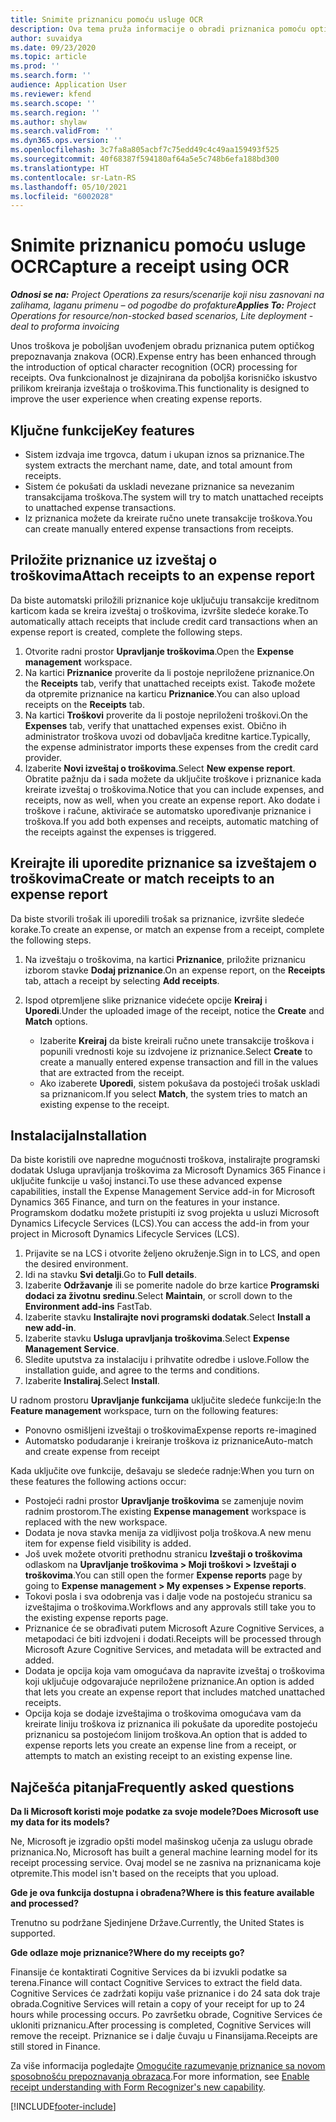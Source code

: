 ```yaml
---
title: Snimite priznanicu pomoću usluge OCR
description: Ova tema pruža informacije o obradi priznanica pomoću optičkog prepoznavanja znakova (OCR).
author: suvaidya
ms.date: 09/23/2020
ms.topic: article
ms.prod: ''
ms.search.form: ''
audience: Application User
ms.reviewer: kfend
ms.search.scope: ''
ms.search.region: ''
ms.author: shylaw
ms.search.validFrom: ''
ms.dyn365.ops.version: ''
ms.openlocfilehash: 3c7fa8a805acbf7c75edd49c4c49aa159493f525
ms.sourcegitcommit: 40f68387f594180af64a5e5c748b6efa188bd300
ms.translationtype: HT
ms.contentlocale: sr-Latn-RS
ms.lasthandoff: 05/10/2021
ms.locfileid: "6002028"
---
```

# <a name="capture-a-receipt-using-ocr"></a><span data-ttu-id="c75a5-103">Snimite priznanicu pomoću usluge OCR</span><span class="sxs-lookup"><span data-stu-id="c75a5-103">Capture a receipt using OCR</span></span>

<span data-ttu-id="c75a5-104">_**Odnosi se na:** Project Operations za resurs/scenarije koji nisu zasnovani na zalihama, laganu primenu – od pogodbe do profakture_</span><span class="sxs-lookup"><span data-stu-id="c75a5-104">_**Applies To:** Project Operations for resource/non-stocked based scenarios, Lite deployment - deal to proforma invoicing_</span></span>

<span data-ttu-id="c75a5-105">Unos troškova je poboljšan uvođenjem obradu priznanica putem optičkog prepoznavanja znakova (OCR).</span><span class="sxs-lookup"><span data-stu-id="c75a5-105">Expense entry has been enhanced through the introduction of optical character recognition (OCR) processing for receipts.</span></span> <span data-ttu-id="c75a5-106">Ova funkcionalnost je dizajnirana da poboljša korisničko iskustvo prilikom kreiranja izveštaja o troškovima.</span><span class="sxs-lookup"><span data-stu-id="c75a5-106">This functionality is designed to improve the user experience when creating expense reports.</span></span>

## <a name="key-features"></a><span data-ttu-id="c75a5-107">Ključne funkcije</span><span class="sxs-lookup"><span data-stu-id="c75a5-107">Key features</span></span>

- <span data-ttu-id="c75a5-108">Sistem izdvaja ime trgovca, datum i ukupan iznos sa priznanice.</span><span class="sxs-lookup"><span data-stu-id="c75a5-108">The system extracts the merchant name, date, and total amount from receipts.</span></span>
- <span data-ttu-id="c75a5-109">Sistem će pokušati da uskladi nevezane priznanice sa nevezanim transakcijama troškova.</span><span class="sxs-lookup"><span data-stu-id="c75a5-109">The system will try to match unattached receipts to unattached expense transactions.</span></span>
- <span data-ttu-id="c75a5-110">Iz priznanica možete da kreirate ručno unete transakcije troškova.</span><span class="sxs-lookup"><span data-stu-id="c75a5-110">You can create manually entered expense transactions from receipts.</span></span>

## <a name="attach-receipts-to-an-expense-report"></a><span data-ttu-id="c75a5-111">Priložite priznanice uz izveštaj o troškovima</span><span class="sxs-lookup"><span data-stu-id="c75a5-111">Attach receipts to an expense report</span></span>

<span data-ttu-id="c75a5-112">Da biste automatski priložili priznanice koje uključuju transakcije kreditnom karticom kada se kreira izveštaj o troškovima, izvršite sledeće korake.</span><span class="sxs-lookup"><span data-stu-id="c75a5-112">To automatically attach receipts that include credit card transactions when an expense report is created, complete the following steps.</span></span>

  1. <span data-ttu-id="c75a5-113">Otvorite radni prostor **Upravljanje troškovima**.</span><span class="sxs-lookup"><span data-stu-id="c75a5-113">Open the **Expense management** workspace.</span></span>
  2. <span data-ttu-id="c75a5-114">Na kartici **Priznanice** proverite da li postoje nepriložene priznanice.</span><span class="sxs-lookup"><span data-stu-id="c75a5-114">On the **Receipts** tab, verify that unattached receipts exist.</span></span> <span data-ttu-id="c75a5-115">Takođe možete da otpremite priznanice na karticu **Priznanice**.</span><span class="sxs-lookup"><span data-stu-id="c75a5-115">You can also upload receipts on the **Receipts** tab.</span></span>
  3. <span data-ttu-id="c75a5-116">Na kartici **Troškovi** proverite da li postoje nepriloženi troškovi.</span><span class="sxs-lookup"><span data-stu-id="c75a5-116">On the **Expenses** tab, verify that unattached expenses exist.</span></span> <span data-ttu-id="c75a5-117">Obično ih administrator troškova uvozi od dobavljača kreditne kartice.</span><span class="sxs-lookup"><span data-stu-id="c75a5-117">Typically, the expense administrator imports these expenses from the credit card provider.</span></span>
  4. <span data-ttu-id="c75a5-118">Izaberite **Novi izveštaj o troškovima**.</span><span class="sxs-lookup"><span data-stu-id="c75a5-118">Select **New expense report**.</span></span> <span data-ttu-id="c75a5-119">Obratite pažnju da i sada možete da uključite troškove i priznanice kada kreirate izveštaj o troškovima.</span><span class="sxs-lookup"><span data-stu-id="c75a5-119">Notice that you can include expenses, and receipts, now as well, when you create an expense report.</span></span> <span data-ttu-id="c75a5-120">Ako dodate i troškove i račune, aktiviraće se automatsko upoređivanje priznanice i troškova.</span><span class="sxs-lookup"><span data-stu-id="c75a5-120">If you add both expenses and receipts, automatic matching of the receipts against the expenses is triggered.</span></span>

## <a name="create-or-match-receipts-to-an-expense-report"></a><span data-ttu-id="c75a5-121">Kreirajte ili uporedite priznanice sa izveštajem o troškovima</span><span class="sxs-lookup"><span data-stu-id="c75a5-121">Create or match receipts to an expense report</span></span>
<span data-ttu-id="c75a5-122">Da biste stvorili trošak ili uporedili trošak sa priznanice, izvršite sledeće korake.</span><span class="sxs-lookup"><span data-stu-id="c75a5-122">To create an expense, or match an expense from a receipt, complete the following steps.</span></span>

  1. <span data-ttu-id="c75a5-123">Na izveštaju o troškovima, na kartici **Priznanice**, priložite priznanicu izborom stavke **Dodaj priznanice**.</span><span class="sxs-lookup"><span data-stu-id="c75a5-123">On an expense report, on the **Receipts** tab, attach a receipt by selecting **Add receipts**.</span></span>
  2. <span data-ttu-id="c75a5-124">Ispod otpremljene slike priznanice videćete opcije **Kreiraj** i **Uporedi**.</span><span class="sxs-lookup"><span data-stu-id="c75a5-124">Under the uploaded image of the receipt, notice the **Create** and **Match** options.</span></span>

      - <span data-ttu-id="c75a5-125">Izaberite **Kreiraj** da biste kreirali ručno unete transakcije troškova i popunili vrednosti koje su izdvojene iz priznanice.</span><span class="sxs-lookup"><span data-stu-id="c75a5-125">Select **Create** to create a manually entered expense transaction and fill in the values that are extracted from the receipt.</span></span>
      - <span data-ttu-id="c75a5-126">Ako izaberete **Uporedi**, sistem pokušava da postojeći trošak uskladi sa priznanicom.</span><span class="sxs-lookup"><span data-stu-id="c75a5-126">If you select **Match**, the system tries to match an existing expense to the receipt.</span></span>

## <a name="installation"></a><span data-ttu-id="c75a5-127">Instalacija</span><span class="sxs-lookup"><span data-stu-id="c75a5-127">Installation</span></span>

<span data-ttu-id="c75a5-128">Da biste koristili ove napredne mogućnosti troškova, instalirajte programski dodatak Usluga upravljanja troškovima za Microsoft Dynamics 365 Finance i uključite funkcije u vašoj instanci.</span><span class="sxs-lookup"><span data-stu-id="c75a5-128">To use these advanced expense capabilities, install the Expense Management Service add-in for Microsoft Dynamics 365 Finance, and turn on the features in your instance.</span></span> <span data-ttu-id="c75a5-129">Programskom dodatku možete pristupiti iz svog projekta u usluzi Microsoft Dynamics Lifecycle Services (LCS).</span><span class="sxs-lookup"><span data-stu-id="c75a5-129">You can access the add-in from your project in Microsoft Dynamics Lifecycle Services (LCS).</span></span>

1. <span data-ttu-id="c75a5-130">Prijavite se na LCS i otvorite željeno okruženje.</span><span class="sxs-lookup"><span data-stu-id="c75a5-130">Sign in to LCS, and open the desired environment.</span></span>
2. <span data-ttu-id="c75a5-131">Idi na stavku **Svi detalji**.</span><span class="sxs-lookup"><span data-stu-id="c75a5-131">Go to **Full details**.</span></span>
3. <span data-ttu-id="c75a5-132">Izaberite **Održavanje** ili se pomerite nadole do brze kartice **Programski dodaci za životnu sredinu**.</span><span class="sxs-lookup"><span data-stu-id="c75a5-132">Select **Maintain**, or scroll down to the **Environment add-ins** FastTab.</span></span>
4. <span data-ttu-id="c75a5-133">Izaberite stavku **Instalirajte novi programski dodatak**.</span><span class="sxs-lookup"><span data-stu-id="c75a5-133">Select **Install a new add-in**.</span></span>
5. <span data-ttu-id="c75a5-134">Izaberite stavku **Usluga upravljanja troškovima**.</span><span class="sxs-lookup"><span data-stu-id="c75a5-134">Select **Expense Management Service**.</span></span>
6. <span data-ttu-id="c75a5-135">Sledite uputstva za instalaciju i prihvatite odredbe i uslove.</span><span class="sxs-lookup"><span data-stu-id="c75a5-135">Follow the installation guide, and agree to the terms and conditions.</span></span>
7. <span data-ttu-id="c75a5-136">Izaberite **Instaliraj**.</span><span class="sxs-lookup"><span data-stu-id="c75a5-136">Select **Install**.</span></span>

<span data-ttu-id="c75a5-137">U radnom prostoru **Upravljanje funkcijama** uključite sledeće funkcije:</span><span class="sxs-lookup"><span data-stu-id="c75a5-137">In the **Feature management** workspace, turn on the following features:</span></span>

- <span data-ttu-id="c75a5-138">Ponovno osmišljeni izveštaji o troškovima</span><span class="sxs-lookup"><span data-stu-id="c75a5-138">Expense reports re-imagined</span></span>
- <span data-ttu-id="c75a5-139">Automatsko podudaranje i kreiranje troškova iz priznanice</span><span class="sxs-lookup"><span data-stu-id="c75a5-139">Auto-match and create expense from receipt</span></span>

<span data-ttu-id="c75a5-140">Kada uključite ove funkcije, dešavaju se sledeće radnje:</span><span class="sxs-lookup"><span data-stu-id="c75a5-140">When you turn on these features the following actions occur:</span></span>

- <span data-ttu-id="c75a5-141">Postojeći radni prostor **Upravljanje troškovima** se zamenjuje novim radnim prostorom.</span><span class="sxs-lookup"><span data-stu-id="c75a5-141">The existing **Expense management** workspace is replaced with the new workspace.</span></span>
- <span data-ttu-id="c75a5-142">Dodata je nova stavka menija za vidljivost polja troškova.</span><span class="sxs-lookup"><span data-stu-id="c75a5-142">A new menu item for expense field visibility is added.</span></span>
- <span data-ttu-id="c75a5-143">Još uvek možete otvoriti prethodnu stranicu **Izveštaji o troškovima** odlaskom na **Upravljanje troškovima > Moji troškovi > Izveštaji o troškovima**.</span><span class="sxs-lookup"><span data-stu-id="c75a5-143">You can still open the former **Expense reports** page by going to **Expense management > My expenses > Expense reports**.</span></span>
- <span data-ttu-id="c75a5-144">Tokovi posla i sva odobrenja vas i dalje vode na postojeću stranicu sa izveštajima o troškovima.</span><span class="sxs-lookup"><span data-stu-id="c75a5-144">Workflows and any approvals still take you to the existing expense reports page.</span></span>
- <span data-ttu-id="c75a5-145">Priznanice će se obrađivati putem Microsoft Azure Cognitive Services, a metapodaci će biti izdvojeni i dodati.</span><span class="sxs-lookup"><span data-stu-id="c75a5-145">Receipts will be processed through Microsoft Azure Cognitive Services, and metadata will be extracted and added.</span></span>
- <span data-ttu-id="c75a5-146">Dodata je opcija koja vam omogućava da napravite izveštaj o troškovima koji uključuje odgovarajuće nepriložene priznanice.</span><span class="sxs-lookup"><span data-stu-id="c75a5-146">An option is added that lets you create an expense report that includes matched unattached receipts.</span></span>
- <span data-ttu-id="c75a5-147">Opcija koja se dodaje izveštajima o troškovima omogućava vam da kreirate liniju troškova iz priznanica ili pokušate da uporedite postojeću priznanicu sa postojećom linijom troškova.</span><span class="sxs-lookup"><span data-stu-id="c75a5-147">An option that is added to expense reports lets you create an expense line from a receipt, or attempts to match an existing receipt to an existing expense line.</span></span>

## <a name="frequently-asked-questions"></a><span data-ttu-id="c75a5-148">Najčešća pitanja</span><span class="sxs-lookup"><span data-stu-id="c75a5-148">Frequently asked questions</span></span>

<span data-ttu-id="c75a5-149">**Da li Microsoft koristi moje podatke za svoje modele?**</span><span class="sxs-lookup"><span data-stu-id="c75a5-149">**Does Microsoft use my data for its models?**</span></span>

<span data-ttu-id="c75a5-150">Ne, Microsoft je izgradio opšti model mašinskog učenja za uslugu obrade priznanica.</span><span class="sxs-lookup"><span data-stu-id="c75a5-150">No, Microsoft has built a general machine learning model for its receipt processing service.</span></span> <span data-ttu-id="c75a5-151">Ovaj model se ne zasniva na priznanicama koje otpremite.</span><span class="sxs-lookup"><span data-stu-id="c75a5-151">This model isn't based on the receipts that you upload.</span></span>

<span data-ttu-id="c75a5-152">**Gde je ova funkcija dostupna i obrađena?**</span><span class="sxs-lookup"><span data-stu-id="c75a5-152">**Where is this feature available and processed?**</span></span>

<span data-ttu-id="c75a5-153">Trenutno su podržane Sjedinjene Države.</span><span class="sxs-lookup"><span data-stu-id="c75a5-153">Currently, the United States is supported.</span></span>

<span data-ttu-id="c75a5-154">**Gde odlaze moje priznanice?**</span><span class="sxs-lookup"><span data-stu-id="c75a5-154">**Where do my receipts go?**</span></span>

<span data-ttu-id="c75a5-155">Finansije će kontaktirati Cognitive Services da bi izvukli podatke sa terena.</span><span class="sxs-lookup"><span data-stu-id="c75a5-155">Finance will contact Cognitive Services to extract the field data.</span></span> <span data-ttu-id="c75a5-156">Cognitive Services će zadržati kopiju vaše priznanice i do 24 sata dok traje obrada.</span><span class="sxs-lookup"><span data-stu-id="c75a5-156">Cognitive Services will retain a copy of your receipt for up to 24 hours while processing occurs.</span></span> <span data-ttu-id="c75a5-157">Po završetku obrade, Cognitive Services će ukloniti priznanicu.</span><span class="sxs-lookup"><span data-stu-id="c75a5-157">After processing is completed, Cognitive Services will remove the receipt.</span></span> <span data-ttu-id="c75a5-158">Priznanice se i dalje čuvaju u Finansijama.</span><span class="sxs-lookup"><span data-stu-id="c75a5-158">Receipts are still stored in Finance.</span></span>

<span data-ttu-id="c75a5-159">Za više informacija pogledajte [Omogućite razumevanje priznanice sa novom sposobnošću prepoznavanja obrazaca](https://azure.microsoft.com/blog/enable-receipt-understanding-with-form-recognizer-s-new-capability/).</span><span class="sxs-lookup"><span data-stu-id="c75a5-159">For more information, see [Enable receipt understanding with Form Recognizer's new capability](https://azure.microsoft.com/blog/enable-receipt-understanding-with-form-recognizer-s-new-capability/).</span></span>


[!INCLUDE[footer-include](../includes/footer-banner.md)]
